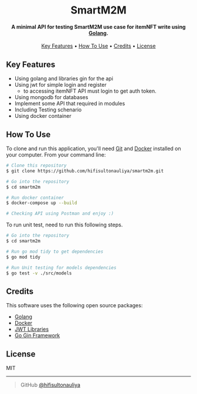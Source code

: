<h1 align="center">
<!--   <br>
  <a href="http://www.amitmerchant.com/electron-markdownify"><img src="https://raw.githubusercontent.com/amitmerchant1990/electron-markdownify/master/app/img/markdownify.png" alt="Markdownify" width="200"></a>
  <br> -->
  SmartM2M
  <br>
</h1>

<h4 align="center">A minimal API for testing SmartM2M use case for itemNFT write using <a href="https://go.dev/" target="_blank">Golang</a>.</h4>

<!--
<p align="center">
  <a href="https://badge.fury.io/js/electron-markdownify">
    <img src="https://badge.fury.io/js/electron-markdownify.svg"
         alt="Gitter">
  </a>
  <a href="https://gitter.im/amitmerchant1990/electron-markdownify"><img src="https://badges.gitter.im/amitmerchant1990/electron-markdownify.svg"></a>
  <a href="https://saythanks.io/to/bullredeyes@gmail.com">
      <img src="https://img.shields.io/badge/SayThanks.io-%E2%98%BC-1EAEDB.svg">
  </a>
  <a href="https://www.paypal.me/AmitMerchant">
    <img src="https://img.shields.io/badge/$-donate-ff69b4.svg?maxAge=2592000&amp;style=flat">
  </a>
</p>
-->

<p align="center">
  <a href="#key-features">Key Features</a> •
  <a href="#how-to-use">How To Use</a> •
  <a href="#credits">Credits</a> •
  <a href="#license">License</a>
</p>

<!--
![screenshot](https://raw.githubusercontent.com/amitmerchant1990/electron-markdownify/master/app/img/markdownify.gif)
-->

## Key Features

- Using golang and libraries gin for the api
- Using jwt for simple login and register
  - to accessing itemNFT API must login to get auth token.
- Using mongodb for databases
- Implement some API that required in modules
- Including Testing schenario
- Using docker container

## How To Use

To clone and run this application, you'll need [Git](https://git-scm.com) and [Docker](https://www.docker.com/) installed on your computer. From your command line:

```bash
# Clone this repository
$ git clone https://github.com/hifisultonauliya/smartm2m.git

# Go into the repository
$ cd smartm2m

# Run docker container
$ docker-compose up --build

# Checking API using Postman and enjoy :)
```

To run unit test, need to run this following steps.

```bash
# Go into the repository
$ cd smartm2m

# Run go mod tidy to get dependencies
$ go mod tidy

# Run Unit testing for models dependencies
$ go test -v ./src/models
```

<!--
> **Note**
> If you're using Linux Bash for Windows, [see this guide](https://www.howtogeek.com/261575/how-to-run-graphical-linux-desktop-applications-from-windows-10s-bash-shell/) or use `node` from the command prompt.
-->

## Credits

This software uses the following open source packages:

- [Golang](https://go.dev/)
- [Docker](https://www.docker.com/)
- [JWT Libraries](github.com/dgrijalva/jwt-go)
- [Go Gin Framework](github.com/gin-gonic/gin)

## License

MIT

---

> GitHub [@hifisultonauliya](https://github.com/hifisultonauliya)
